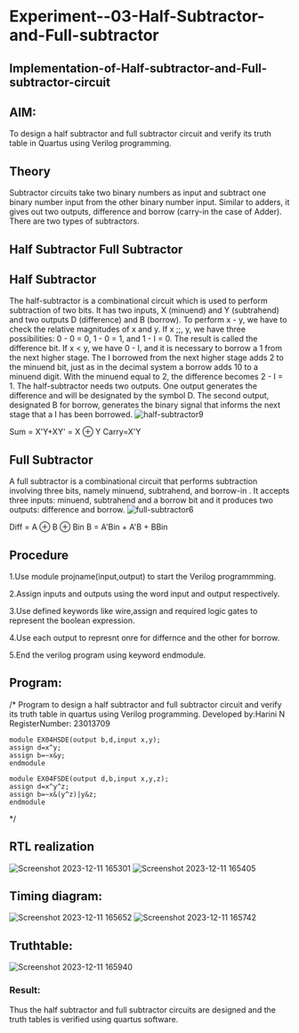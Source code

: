 # Experiment--03-Half-Subtractor-and-Full-subtractor
## Implementation-of-Half-subtractor-and-Full-subtractor-circuit
## AIM:
To design a half subtractor and full subtractor circuit and verify its truth table in Quartus using Verilog programming.

## Theory
Subtractor circuits take two binary numbers as input and subtract one binary number input from the other binary number input. Similar to adders, it gives out two outputs, difference and borrow (carry-in the case of Adder). There are two types of subtractors.

## Half Subtractor Full Subtractor
## Half Subtractor
The half-subtractor is a combinational circuit which is used to perform subtraction of two bits. It has two inputs, X (minuend) and Y (subtrahend) and two outputs D (difference) and B (borrow). To perform x - y, we have to check the relative magnitudes of x and y. If x ;;, y, we have three possibilities: 0 - 0 = 0, 1 - 0 = 1, and 1 - I = 0. The result is called the difference bit. If x < y, we have 0 - I, and it is necessary to borrow a 1 from the next higher stage. The I borrowed from the next higher stage adds 2 to the minuend bit, just as in the decimal system a borrow adds 10 to a minuend digit. With the minuend equal to 2, the difference becomes 2 - I = 1. The half-subtractor needs two outputs. One output generates the difference and will be designated by the symbol D. The second output, designated B for borrow, generates the binary signal that informs the next stage that a I has been borrowed.
![half-subtractor9](https://user-images.githubusercontent.com/36288975/166112538-58c3bc7c-ee5d-4e6a-ac8d-8e8328efe27a.png)


Sum = X'Y+XY' = X ⊕ Y
Carry=X'Y

## Full Subtractor
A full subtractor is a combinational circuit that performs subtraction involving three bits, namely minuend, subtrahend, and borrow-in . It accepts three inputs: minuend, subtrahend and a borrow bit and it produces two outputs: difference and borrow. 
![full-subtractor6](https://user-images.githubusercontent.com/36288975/166112541-24c68359-3de8-4674-ae22-8272ffc385ed.png)


Diff = A ⊕ B ⊕ Bin B = A'Bin + A'B + BBin

## Procedure
1.Use module projname(input,output) to start the Verilog programmming.

2.Assign inputs and outputs using the word input and output respectively.

3.Use defined keywords like wire,assign and required logic gates to represent the boolean expression.

4.Use each output to represnt onre for differnce and the other for borrow.

5.End the verilog program using keyword endmodule.


## Program:
/*
Program to design a half subtractor and full subtractor circuit and verify its truth table in quartus using Verilog programming.
Developed by:Harini N 
RegisterNumber: 23013709
```
module EX04HSDE(output b,d,input x,y);
assign d=x^y;
assign b=~x&y;
endmodule

module EX04FSDE(output d,b,input x,y,z);
assign d=x^y^z;
assign b=~x&(y^z)|y&z;
endmodule
```
*/
##  RTL realization
![Screenshot 2023-12-11 165301](https://github.com/HARININAGAPPAN/Experiment--03-Half-Subtractor-and-Full-subtractor/assets/147473910/875e2397-fab8-4bb6-97bb-dad59aa31542)
![Screenshot 2023-12-11 165405](https://github.com/HARININAGAPPAN/Experiment--03-Half-Subtractor-and-Full-subtractor/assets/147473910/80898e27-e5f0-4398-a850-adaf5f090436)
## Timing diagram:
![Screenshot 2023-12-11 165652](https://github.com/HARININAGAPPAN/Experiment--03-Half-Subtractor-and-Full-subtractor/assets/147473910/a5fdaf9d-19e0-4150-9876-76b9900a4c94)
![Screenshot 2023-12-11 165742](https://github.com/HARININAGAPPAN/Experiment--03-Half-Subtractor-and-Full-subtractor/assets/147473910/18c7d9fa-1dbc-48c8-9ca8-5cfc3dacf928)
## Truthtable:

![Screenshot 2023-12-11 165940](https://github.com/HARININAGAPPAN/Experiment--03-Half-Subtractor-and-Full-subtractor/assets/147473910/fd8a0d72-f62e-4cb1-896c-54b9d721a915)
### Result:
Thus the half subtractor and full subtractor circuits are designed and the truth tables is verified using quartus software.
